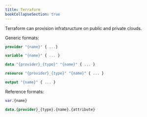 ```yaml
---
title: Terraform
bookCollapseSection: true
---
```


Terraform can provision infratsructure on public and private clouds.

Generic formats:

```tf
provider "{name}" { ...}

variable "{name}" { ... }

data "{provider}_{type}" "{name}" { ... }

resource "{provider}_{type}" "{name}" { ... }

output "{name}" { ... }
```

Reference formats:

```tf
var.{name}

data.{provider}_{type}.{name}.{attribute}
```

